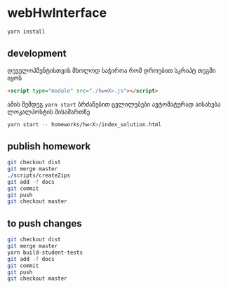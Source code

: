 # webHwInterface

```sh
yarn install
```

## development
დეველოპმენტისთვის მხოლოდ საჭიროა რომ დროებით სკრიპტ თეგში იყოს
```html
<script type="module" src="./hw<X>.js"></script>
```
ამის შემდეგ `yarn start` ბრძანებით ცვლილებები ავტომატურად აისახება ლოკალჰოსტის მისამართზე

```sh
yarn start -- homeworks/hw<X>/index_solution.html
```
## publish homework
```sh
git checkout dist
git merge master
./scripts/createZips
git add -f docs
git commit
git push
git checkout master
```

## to push changes
```sh
git checkout dist
git merge master
yarn build-student-tests
git add -f docs
git commit
git push
git checkout master
```


